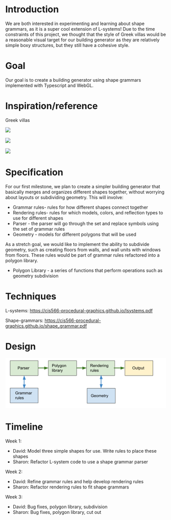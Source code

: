 # Introduction
We are both interested in experimenting and learning about shape grammars, as it is a super cool extension of L-systems! Due to the time constraints of this project, we thought that the style of Greek villas would be a reasonable visual target for our building generator as they are relatively simple boxy structures, but they still have a cohesive style.

# Goal
Our goal is to create a building generator using shape grammars implemented with Typescript and WebGL.

# Inspiration/reference
Greek villas

![](https://nyc3.digitaloceanspaces.com/arcadia-media/2020/07/VillaSenna3353-750x500.jpg)

![](https://s3-eu-central-1.amazonaws.com/loggia-cdn/lodgeContent/01d24099e4db0e98867fb994471fbb19.jpg) 

![](https://thebespoketravelclub.com/wp-content/uploads/2019/10/five-star-greece-hero-2400x1000.jpg)

# Specification
For our first milestone, we plan to create a simpler building generator that basically merges and organizes different shapes together, without worrying about layouts or subdividing geometry. This will involve:
- Grammar rules- rules for how different shapes connect together
- Rendering rules- rules for which models, colors, and reflection types to use for different shapes 
- Parser - the parser will go through the set and replace symbols using the set of grammar rules
- Geometry - models for different polygons that will be used 

As a stretch goal, we would like to implement the ability to subdivide geometry, such as creating floors from walls, and wall units with windows from floors. These rules would be part of grammar rules refactored into a polygon library.
- Polygon Library - a series of functions that perform operations such as geometry subdivision 

# Techniques
L-systems: https://cis566-procedural-graphics.github.io/lsystems.pdf

Shape-grammars: https://cis566-procedural-graphics.github.io/shape_grammar.pdf

# Design
![](design.PNG)

# Timeline
Week 1:
- David: Model three simple shapes for use. Write rules to place these shapes
- Sharon: Refactor L-system code to use a shape grammar parser

Week 2: 
- David: Refine grammar rules and help develop rendering rules
- Sharon: Refactor rendering rules to fit shape grammars

Week 3:
- David: Bug fixes, polygon library, subdivision
- Sharon: Bug fixes, polygon library, cut out
